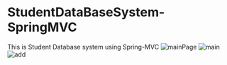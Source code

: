 # StudentDataBaseSystem-SpringMVC
This is Student Database system using Spring-MVC
![mainPage](https://github.com/niranjanyadav123/StudentDataBaseSystem-SpringMVC/assets/156639862/54ee116e-64d6-4ba9-84ac-20b97b945325)
![main](https://github.com/niranjanyadav123/StudentDataBaseSystem-SpringMVC/assets/156639862/95fb82e1-9993-410a-a442-8348ff8134f0)
![add](https://github.com/niranjanyadav123/StudentDataBaseSystem-SpringMVC/assets/156639862/980a93be-db16-43c2-919a-11138e5b836a)

